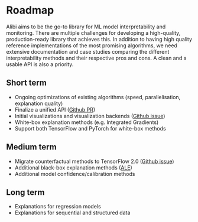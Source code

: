 # Roadmap
Alibi aims to be the go-to library for ML model interpretability and monitoring. There are multiple
challenges for developing a high-quality, production-ready library that achieves this. In addition
to having high quality reference implementations of the most promising algorithms, we need extensive
documentation and case studies comparing the different interpretability methods and their respective
pros and cons. A clean and a usable API is also a priority.

## Short term
* Ongoing optimizations of existing algorithms (speed, parallelisation, explanation quality)
* Finalize a unified API ([Github PR](https://github.com/SeldonIO/alibi/pull/166))
* Initial visualizations and visualization backends ([Github issue](https://github.com/SeldonIO/alibi/issues/165))
* White-box explanation methods (e.g. Integrated Gradients)
* Support both TensorFlow and PyTorch for white-box methods

## Medium term
* Migrate counterfactual methods to TensorFlow 2.0 ([Github issue](https://github.com/SeldonIO/alibi/issues/155))
* Additional black-box explanation methods ([ALE](https://github.com/SeldonIO/alibi/pull/152))
* Additional model confidence/calibration methods

## Long term
* Explanations for regression models
* Explanations for sequential and structured data
